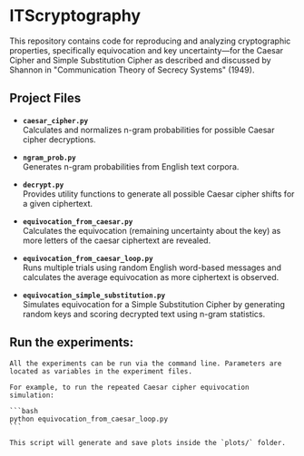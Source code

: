 # ITScryptography
This repository contains code for reproducing and analyzing cryptographic properties, specifically equivocation and key uncertainty—for the Caesar Cipher and Simple Substitution Cipher as described and discussed by Shannon in "Communication Theory of Secrecy Systems" (1949). 

## Project Files

- **`caesar_cipher.py`**  
  Calculates and normalizes n-gram probabilities for possible Caesar cipher decryptions.

- **`ngram_prob.py`**  
  Generates n-gram probabilities from English text corpora.

- **`decrypt.py`**  
  Provides utility functions to generate all possible Caesar cipher shifts for a given ciphertext.

- **`equivocation_from_caesar.py`**  
  Calculates the equivocation (remaining uncertainty about the key) as more letters of the caesar ciphertext are revealed.

- **`equivocation_from_caesar_loop.py`**  
  Runs multiple trials using random English word-based messages and calculates the average equivocation as more ciphertext is observed.

- **`equivocation_simple_substitution.py`**  
  Simulates equivocation for a Simple Substitution Cipher by generating random keys and scoring decrypted text using n-gram statistics.

## Run the experiments:
    All the experiments can be run via the command line. Parameters are located as variables in the experiment files.

    For example, to run the repeated Caesar cipher equivocation simulation:

    ```bash
    python equivocation_from_caesar_loop.py
    ```

    This script will generate and save plots inside the `plots/` folder.